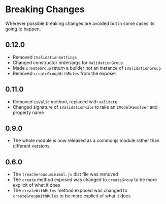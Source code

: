 # Breaking Changes

Wherever possible breaking changes are avoided but in some cases its going to happen.

## 0.12.0

- Removed `IValidationSettings`
- Changed constructor order/args for `ValidationGroup`
- Made `createGroup` return a builder not an instance of `IValidationGroup`
- Removed `createGroupWithRules` from the exposer

## 0.11.0

- Removed `isValid` method, replaced with `validate`
- Changed signature of `IValidationRule` to take an `IModelResolver` and property name

## 0.9.0

- The whole module is now released as a commonjs module rather than different versions.

## 0.6.0

- The `treacherous.minimal.js` dist file was removed
- The `create` method exposed was changed to `createGroup` to be more explicit of what it does
- The `createWithRules` method exposed was changed to `createGroupWithRules` to be more explicit of what it does